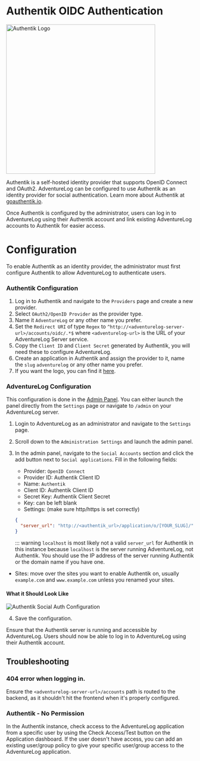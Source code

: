 # Authentik OIDC Authentication

<img src="https://repository-images.githubusercontent.com/230885748/19f01d00-8e26-11eb-9a14-cf0d28a1b68d" alt="Authentik Logo" width="400" />

Authentik is a self-hosted identity provider that supports OpenID Connect and OAuth2. AdventureLog can be configured to use Authentik as an identity provider for social authentication. Learn more about Authentik at [goauthentik.io](https://goauthentik.io/).

Once Authentik is configured by the administrator, users can log in to AdventureLog using their Authentik account and link existing AdventureLog accounts to Authentik for easier access.

# Configuration

To enable Authentik as an identity provider, the administrator must first configure Authentik to allow AdventureLog to authenticate users.

### Authentik Configuration

1. Log in to Authentik and navigate to the `Providers` page and create a new provider.
2. Select `OAuth2/OpenID Provider` as the provider type.
3. Name it `AdventureLog` or any other name you prefer.
4. Set the `Redirect URI` of type `Regex` to `^http://<adventurelog-server-url>/accounts/oidc/.*$` where `<adventurelog-url>` is the URL of your AdventureLog Server service.
5. Copy the `Client ID` and `Client Secret` generated by Authentik, you will need these to configure AdventureLog.
6. Create an application in Authentik and assign the provider to it, name the `slug` `adventurelog` or any other name you prefer.
7. If you want the logo, you can find it [here](https://adventurelog.app/adventurelog.png).

### AdventureLog Configuration

This configuration is done in the [Admin Panel](../../guides/admin_panel.md). You can either launch the panel directly from the `Settings` page or navigate to `/admin` on your AdventureLog server.

1. Login to AdventureLog as an administrator and navigate to the `Settings` page.
2. Scroll down to the `Administration Settings` and launch the admin panel.
3. In the admin panel, navigate to the `Social Accounts` section and click the add button next to `Social applications`. Fill in the following fields:

   - Provider: `OpenID Connect`
   - Provider ID: Authentik Client ID
   - Name: `Authentik`
   - Client ID: Authentik Client ID
   - Secret Key: Authentik Client Secret
   - Key: can be left blank
   - Settings: (make sure http/https is set correctly)

   ```json
   {
     "server_url": "http://<authentik_url>/application/o/[YOUR_SLUG]/"
   }
   ```

   ::: warning
   `localhost` is most likely not a valid `server_url` for Authentik in this instance because `localhost` is the server running AdventureLog, not Authentik. You should use the IP address of the server running Authentik or the domain name if you have one.

- Sites: move over the sites you want to enable Authentik on, usually `example.com` and `www.example.com` unless you renamed your sites.

#### What it Should Look Like

![Authentik Social Auth Configuration](/authentik_settings.png)

4. Save the configuration.

Ensure that the Authentik server is running and accessible by AdventureLog. Users should now be able to log in to AdventureLog using their Authentik account.

## Troubleshooting

### 404 error when logging in.

Ensure the `<adventurelog-server-url>/accounts` path is routed to the backend, as it shouldn't hit the frontend when it's properly configured.

### Authentik - No Permission

In the Authentik instance, check access to the AdventureLog application from a specific user by using the Check Access/Test button on the Application dashboard. If the user doesn't have access, you can add an existing user/group policy to give your specific user/group access to the AdventureLog application.

